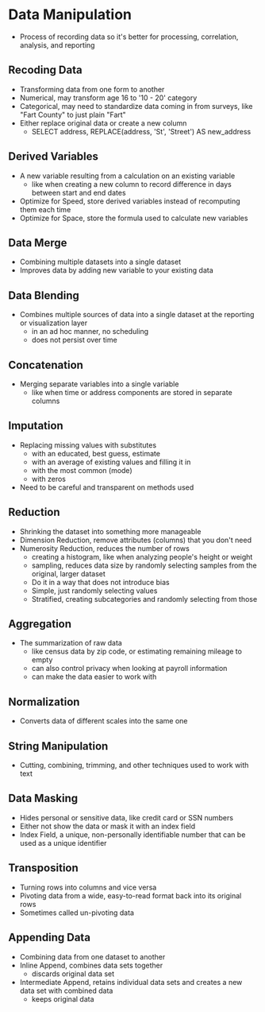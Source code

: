 # Data Manipulation

- Process of recording data so it's better for processing, correlation, analysis, and reporting

## Recoding Data

- Transforming data from one form to another
- Numerical, may transform age 16 to '10 - 20' category
- Categorical, may need to standardize data coming in from surveys, like "Fart County" to just plain "Fart"
- Either replace original data or create a new column
    - SELECT address, REPLACE(address, 'St', 'Street') AS new_address

## Derived Variables

- A new variable resulting from a calculation on an existing variable
    - like when creating a new column to record difference in days between start and end dates
- Optimize for Speed, store derived variables instead of recomputing them each time
- Optimize for Space, store the formula used to calculate new variables

## Data Merge

- Combining multiple datasets into a single dataset
- Improves data by adding new variable to your existing data

## Data Blending

- Combines multiple sources of data into a single dataset at the reporting or visualization layer
    - in an ad hoc manner, no scheduling
    - does not persist over time

## Concatenation

- Merging separate variables into a single variable
    - like when time or address components are stored in separate columns

## Imputation

- Replacing missing values with substitutes
    - with an educated, best guess, estimate
    - with an average of existing values and filling it in
    - with the most common (mode)
    - with zeros
- Need to be careful and transparent on methods used

## Reduction

- Shrinking the dataset into something more manageable
- Dimension Reduction, remove attributes (columns) that you don't need
- Numerosity Reduction, reduces the number of rows
    - creating a histogram, like when analyzing people's height or weight
    - sampling, reduces data size by randomly selecting samples from the original, larger dataset
    - Do it in a way that does not introduce bias
    - Simple, just randomly selecting values
    - Stratified, creating subcategories and randomly selecting from those

## Aggregation

- The summarization of raw data
    - like census data by zip code, or estimating remaining mileage to empty
    - can also control privacy when looking at payroll information
    - can make the data easier to work with

## Normalization

- Converts data of different scales into the same one

## String Manipulation

- Cutting, combining, trimming, and other techniques used to work with text

## Data Masking

- Hides personal or sensitive data, like credit card or SSN numbers
- Either not show the data or mask it with an index field
- Index Field, a unique, non-personally identifiable number that can be used as a unique identifier

## Transposition

- Turning rows into columns and vice versa
- Pivoting data from a wide, easy-to-read format back into its original rows
- Sometimes called un-pivoting data

## Appending Data

- Combining data from one dataset to another
- Inline Append, combines data sets together
    - discards original data set
- Intermediate Append, retains individual data sets and creates a new data set with combined data
    - keeps original data

